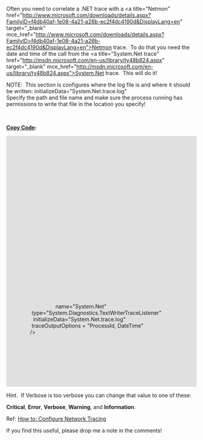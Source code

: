 Often you need to correlate a .NET trace with a <a title="Netmon" href="http://www.microsoft.com/downloads/details.aspx?FamilyID=f4db40af-1e08-4a21-a26b-ec2f4dc4190d&DisplayLang=en" target="\_blank" mce\_href="http://www.microsoft.com/downloads/details.aspx?FamilyID=f4db40af-1e08-4a21-a26b-ec2f4dc4190d&DisplayLang=en">Netmon</a> trace.&#160; To do that you need the date and time of the call from the <a title="System.Net trace" href="http://msdn.microsoft.com/en-us/library/ty48b824.aspx" target="\_blank" mce\_href="http://msdn.microsoft.com/en-us/library/ty48b824.aspx">System.Net trace</a>.&#160; This will do it!

NOTE:&#160; This section is configures where the log file is and where it should be written: initializeData="System.Net.trace.log"  
Specify the path and file name and make sure the process running has permissions to write that file in the location you specify!<p mce_keep="true">&#160;</p> 

**[Copy Code](javascript:CopyCode('nettracecodesection1');):**

<div id="nettracecodesection1" style="background-color: #e0e0e0">
  <p>
    <configuration> <br />&#160;&#160;&#160; <system.diagnostics> <br />&#160;&#160;&#160;&#160;&#160;&#160;&#160; <trace autoflush="true" /> <br />&#160;&#160;&#160;&#160;&#160;&#160;&#160;&#160;&#160;&#160;&#160;&#160;&#160;&#160;&#160; <sources> <br />&#160;&#160;&#160;&#160;&#160;&#160;&#160;&#160;&#160;&#160;&#160;&#160;&#160;&#160;&#160; <source name="System.Net"> <br />&#160;&#160;&#160;&#160;&#160;&#160;&#160;&#160;&#160;&#160;&#160;&#160;&#160;&#160;&#160;&#160;&#160;&#160;&#160;&#160;&#160;&#160;&#160; <listeners> <br />&#160;&#160;&#160;&#160;&#160;&#160;&#160;&#160;&#160;&#160;&#160;&#160;&#160;&#160;&#160; <add name="System.Net"/> <br />&#160;&#160;&#160;&#160;&#160;&#160;&#160;&#160;&#160;&#160;&#160;&#160;&#160;&#160;&#160;&#160;&#160;&#160;&#160;&#160;&#160;&#160;&#160; </listeners> <br />&#160;&#160;&#160;&#160;&#160;&#160;&#160;&#160;&#160;&#160;&#160;&#160;&#160;&#160;&#160; </source> <br />&#160;&#160;&#160;&#160;&#160;&#160;&#160;&#160;&#160;&#160;&#160;&#160;&#160;&#160;&#160; <source name="System.Net.HttpListener"> <br />&#160;&#160;&#160;&#160;&#160;&#160;&#160;&#160;&#160;&#160;&#160;&#160;&#160;&#160;&#160;&#160;&#160;&#160;&#160;&#160;&#160;&#160;&#160; <listeners> <br />&#160;&#160;&#160;&#160;&#160;&#160;&#160;&#160;&#160;&#160;&#160;&#160;&#160;&#160;&#160; <add name="System.Net"/> <br />&#160;&#160;&#160;&#160;&#160;&#160;&#160;&#160;&#160;&#160;&#160;&#160;&#160;&#160;&#160;&#160;&#160;&#160;&#160;&#160;&#160;&#160;&#160; </listeners> <br />&#160;&#160;&#160;&#160;&#160;&#160;&#160;&#160;&#160;&#160;&#160;&#160;&#160;&#160;&#160; </source> <br />&#160;&#160;&#160;&#160;&#160;&#160;&#160; <source name="System.Net.Sockets"> <br />&#160;&#160;&#160;&#160;&#160;&#160;&#160;&#160;&#160;&#160;&#160;&#160;&#160;&#160;&#160;&#160;&#160;&#160;&#160;&#160;&#160;&#160;&#160; <listeners> <br />&#160;&#160;&#160;&#160;&#160;&#160;&#160;&#160;&#160;&#160;&#160;&#160;&#160;&#160;&#160; <add name="System.Net"/> <br />&#160;&#160;&#160;&#160;&#160;&#160;&#160;&#160;&#160;&#160;&#160;&#160;&#160;&#160;&#160;&#160;&#160;&#160;&#160;&#160;&#160;&#160;&#160; </listeners> <br />&#160;&#160;&#160;&#160;&#160;&#160;&#160;&#160;&#160;&#160;&#160;&#160;&#160;&#160;&#160; </source> <br />&#160;&#160;&#160;&#160;&#160;&#160;&#160; <source name="System.Net.Cache"> <br />&#160;&#160;&#160;&#160;&#160;&#160;&#160;&#160;&#160;&#160;&#160;&#160;&#160;&#160;&#160;&#160;&#160;&#160;&#160;&#160;&#160;&#160;&#160; <listeners> <br />&#160;&#160;&#160;&#160;&#160;&#160;&#160;&#160;&#160;&#160;&#160;&#160;&#160;&#160;&#160; <add name="System.Net"/> <br />&#160;&#160;&#160;&#160;&#160;&#160;&#160;&#160;&#160;&#160;&#160;&#160;&#160;&#160;&#160;&#160;&#160;&#160;&#160;&#160;&#160;&#160;&#160; </listeners> <br />&#160;&#160;&#160;&#160;&#160;&#160;&#160;&#160;&#160;&#160;&#160;&#160;&#160;&#160;&#160; </source> <br />&#160;&#160;&#160;&#160;&#160;&#160;&#160;&#160;&#160;&#160;&#160;&#160;&#160;&#160;&#160; </sources> <br />&#160;&#160;&#160;&#160;&#160;&#160;&#160; <sharedListeners> <br />&#160;&#160;&#160;&#160;&#160;&#160;&#160;&#160;&#160;&#160;&#160;&#160;&#160;&#160;&#160; <add <br />&#160;&#160;&#160;&#160;&#160;&#160;&#160;&#160;&#160;&#160;&#160;&#160;&#160;&#160;&#160;&#160; name="System.Net" <br />&#160;&#160;&#160;&#160;&#160;&#160;&#160;&#160;&#160;&#160;&#160;&#160;&#160;&#160;&#160;&#160; type="System.Diagnostics.TextWriterTraceListener" <br />&#160;&#160;&#160;&#160;&#160;&#160;&#160;&#160;&#160;&#160;&#160;&#160;&#160;&#160;&#160;&#160;&#160; initializeData="System.Net.trace.log" <br />&#160;&#160;&#160;&#160;&#160;&#160;&#160;&#160;&#160;&#160;&#160;&#160;&#160;&#160;&#160;&#160; traceOutputOptions = "ProcessId, DateTime" <br />&#160;&#160;&#160;&#160;&#160;&#160;&#160;&#160;&#160;&#160;&#160;&#160;&#160;&#160;&#160; /> <br />&#160;&#160;&#160;&#160;&#160;&#160;&#160; </sharedListeners> <br />&#160;&#160;&#160; <switches> <br />&#160;&#160;&#160;&#160;&#160;&#160;&#160; <add name="System.Net" value="Verbose" /> <br />&#160;&#160;&#160;&#160;&#160;&#160;&#160; <add name="System.Net.Sockets" value="Verbose" /> <br />&#160;&#160;&#160;&#160;&#160;&#160;&#160; <add name="System.Net.Cache" value="Verbose" /> <br />&#160;&#160;&#160;&#160;&#160;&#160;&#160; <add name="System.Net.HttpListener" value="Verbose" /> <br />&#160;&#160;&#160; </switches> <br />&#160;&#160;&#160; </system.diagnostics> <br /></configuration>
  </p></p>
</div>

Hint.&#160; If Verbose is too verbose you can change that value to one of these:

**Critical**, **Error**, **Verbose**, **Warning**, and **Information**.

Ref: [How to: Configure Network Tracing](https://msdn.microsoft.com/en-us/library/ty48b824.aspx "https://msdn.microsoft.com/en-us/library/ty48b824.aspx")

If you find this useful, please drop me a note in the comments!